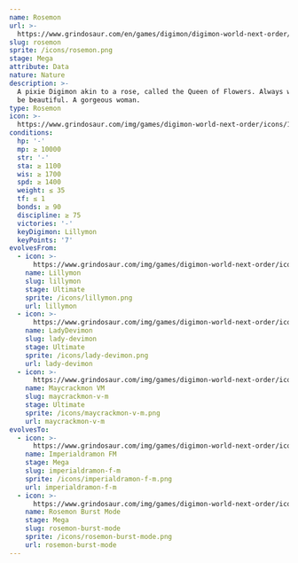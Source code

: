```yaml
---
name: Rosemon
url: >-
  https://www.grindosaur.com/en/games/digimon/digimon-world-next-order/digimon/164-rosemon
slug: rosemon
sprite: /icons/rosemon.png
stage: Mega
attribute: Data
nature: Nature
description: >-
  A pixie Digimon akin to a rose, called the Queen of Flowers. Always wanting to
  be beautiful. A gorgeous woman.
type: Rosemon
icon: >-
  https://www.grindosaur.com/img/games/digimon-world-next-order/icons/164-rosemon-icon.png
conditions:
  hp: '-'
  mp: ≥ 10000
  str: '-'
  sta: ≥ 1100
  wis: ≥ 1700
  spd: ≥ 1400
  weight: ≤ 35
  tf: ≤ 1
  bonds: ≥ 90
  discipline: ≥ 75
  victories: '-'
  keyDigimon: Lillymon
  keyPoints: '7'
evolvesFrom:
  - icon: >-
      https://www.grindosaur.com/img/games/digimon-world-next-order/icons/118-lillymon-icon-small.png
    name: Lillymon
    slug: lillymon
    stage: Ultimate
    sprite: /icons/lillymon.png
    url: lillymon
  - icon: >-
      https://www.grindosaur.com/img/games/digimon-world-next-order/icons/128-ladydevimon-icon-small.png
    name: LadyDevimon
    slug: lady-devimon
    stage: Ultimate
    sprite: /icons/lady-devimon.png
    url: lady-devimon
  - icon: >-
      https://www.grindosaur.com/img/games/digimon-world-next-order/icons/155-maycrackmon-vm-icon-small.png
    name: Maycrackmon VM
    slug: maycrackmon-v-m
    stage: Ultimate
    sprite: /icons/maycrackmon-v-m.png
    url: maycrackmon-v-m
evolvesTo:
  - icon: >-
      https://www.grindosaur.com/img/games/digimon-world-next-order/icons/221-imperialdramon-fm-icon-small.png
    name: Imperialdramon FM
    stage: Mega
    slug: imperialdramon-f-m
    sprite: /icons/imperialdramon-f-m.png
    url: imperialdramon-f-m
  - icon: >-
      https://www.grindosaur.com/img/games/digimon-world-next-order/icons/230-rosemon-burst-mode-icon-small.png
    name: Rosemon Burst Mode
    stage: Mega
    slug: rosemon-burst-mode
    sprite: /icons/rosemon-burst-mode.png
    url: rosemon-burst-mode
---
```


